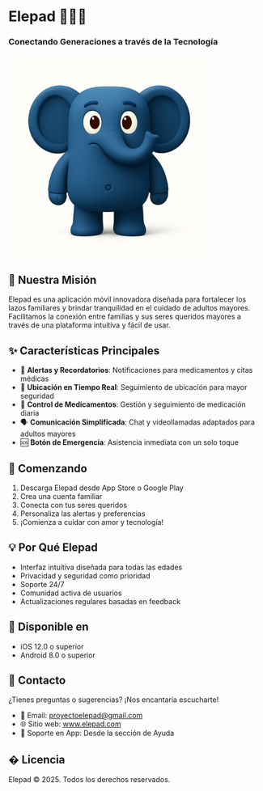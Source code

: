 # Elepad 👴👵📱

### Conectando Generaciones a través de la Tecnología

<img src="image.png" alt="Elepad Banner" width="400" height="auto">

## 🎯 Nuestra Misión

Elepad es una aplicación móvil innovadora diseñada para fortalecer los lazos familiares y brindar tranquilidad en el cuidado de adultos mayores. Facilitamos la conexión entre familias y sus seres queridos mayores a través de una plataforma intuitiva y fácil de usar.

## ✨ Características Principales

- 🔔 **Alertas y Recordatorios**: Notificaciones para medicamentos y citas médicas
- 📍 **Ubicación en Tiempo Real**: Seguimiento de ubicación para mayor seguridad
- 💊 **Control de Medicamentos**: Gestión y seguimiento de medicación diaria
- 🗣️ **Comunicación Simplificada**: Chat y videollamadas adaptados para adultos mayores
- 🆘 **Botón de Emergencia**: Asistencia inmediata con un solo toque

## 🚀 Comenzando

1. Descarga Elepad desde App Store o Google Play
2. Crea una cuenta familiar
3. Conecta con tus seres queridos
4. Personaliza las alertas y preferencias
5. ¡Comienza a cuidar con amor y tecnología!

## 💡 Por Qué Elepad

- Interfaz intuitiva diseñada para todas las edades
- Privacidad y seguridad como prioridad
- Soporte 24/7
- Comunidad activa de usuarios
- Actualizaciones regulares basadas en feedback

## 📱 Disponible en

- iOS 12.0 o superior
- Android 8.0 o superior

## 🤝 Contacto

¿Tienes preguntas o sugerencias? ¡Nos encantaría escucharte!

- 📧 Email: proyectoelepad@gmail.com
- 🌐 Sitio web: www.elepad.com
- 📱 Soporte en App: Desde la sección de Ayuda

## � Licencia

Elepad © 2025. Todos los derechos reservados.
